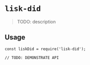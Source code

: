 # `lisk-did`

> TODO: description

## Usage

```
const liskDid = require('lisk-did');

// TODO: DEMONSTRATE API
```
